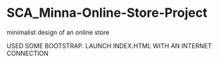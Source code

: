 # SCA_Minna-Online-Store-Project
minimalist design of an online store

USED SOME BOOTSTRAP. LAUNCH INDEX.HTML WITH AN INTERNET CONNECTION
